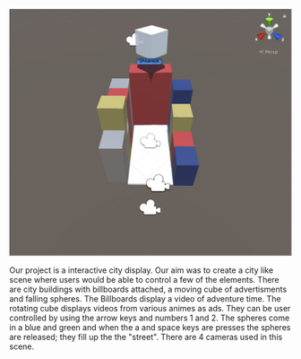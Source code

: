 ![alt text](https://github.com/imsd/Maci-Morris/blob/master/Unity%20Project%202/Screen%20Shot%202017-10-31%20at%203.41.40%20PM.png)

Our project is a interactive city display. Our aim was to create a city like scene where users would be able to control a few of the elements. There are city buildings with billboards attached, a moving cube of advertisments and falling spheres. The Billboards display a video of adventure time. The rotating cube displays videos from various animes as ads. They can be user controlled by using the arrow keys and numbers 1 and 2. The spheres come in a blue and green and when the a and space keys are presses the spheres are released; they fill up the the "street". There are 4 cameras used in this scene. 